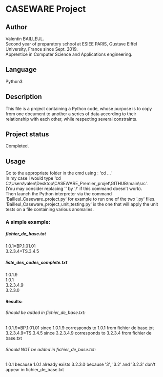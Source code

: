 # CASEWARE Project
## Author
Valentin BAILLEUL.  
Second year of preparatory school at ESIEE PARIS, Gustave Eiffel University, France since Sept. 2019.  
Apprentice in Computer Science and Applications engineering.

## Language
Python3

## Description
This file is a project containing a Python code, whose purpose is to copy from one document to another a series of data according to their relationship with each other, while respecting several constraints.

## Project status
Completed.

## Usage
Go to the appropriate folder in the cmd using : 'cd ...'  
In my case I would type 'cd C:\Users\valen\Desktop\CASEWARE_Premier_projet\GITHUB\main\src'.  
(You may consider replacing '\' by '/' if this command doesn't work).  
Then launch the Python interpreter via the command 'Bailleul_Caseware_project.py' for example to run one of the two '.py' files.  
'Bailleul_Caseware_project_unit_testing.py' is the one that will apply the unit tests on a file containing various anomalies.



### A simple example:

##### fichier_de_base.txt
1.0.1=BP.1.01.01  
3.2.3.4=TS.3.4.5

##### liste_des_codes_complete.txt
1.0.1.9  
1.0.1  
3.2.3.4.9  
3.2.3.0

#### Results:
###### Should be added in fichier_de_base.txt:
1.0.1.9=BP.1.01.01 since 1.0.1.9 corresponds to 1.0.1 from fichier de base.txt
3.2.3.4.9=TS.3.4.5 since 3.2.3.4.9 corresponds to 3.2.3.4 from fichier de base.txt
###### Should NOT be added in fichier_de_base.txt:
1.0.1 because 1.0.1 already exists
3.2.3.0 because '3', '3.2' and '3.2.3' don't appear in fichier_de_base.txt
